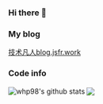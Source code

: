 ### Hi there 👋

<!--
**whp98/whp98** is a ✨ _special_ ✨ repository because its `README.md` (this file) appears on your GitHub profile.

Here are some ideas to get you started:

- 🔭 I’m currently working on ...
- 🌱 I’m currently learning ...
- 👯 I’m looking to collaborate on ...
- 🤔 I’m looking for help with ...
- 💬 Ask me about ...
- 📫 How to reach me: ...
- 😄 Pronouns: ...
- ⚡ Fun fact: ...
-->
### My blog

[技术凡人blog.jsfr.work](https://blog.jsfr.work)

### Code info

<img align="center" src="https://github-readme-stats.vercel.app/api?username=whp98&show_icons=true&include_all_commits=true&theme=buefy&hide_border=true" alt="whp98's github stats" />

<img align="center" src="https://github-readme-stats.vercel.app/api/top-langs/?username=whp98&layout=compact&theme=buefy&hide_border=true&langs_count=100" />
